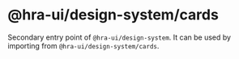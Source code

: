 # @hra-ui/design-system/cards

Secondary entry point of `@hra-ui/design-system`. It can be used by importing from `@hra-ui/design-system/cards`.
